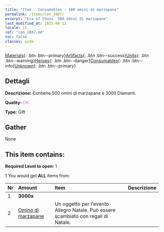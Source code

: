 ```yaml
---
title: "Item - Consumables - 500 omini di marzapane"
permalink: /Items/con_1887/
excerpt: "Era of Chaos  500 omini di marzapane"
last_modified_at: 2021-04-11
locale: it
ref: "con_1887.md"
toc: false
classes: wide
---
```

 [Materials](/it/Items/){: .btn .btn--primary}[Artifacts](/it/Items/Artifacts/){: .btn .btn--success}[Units](/it/Items/Units/){: .btn .btn--warning}[Heroes](/it/Items/Heroes/){: .btn .btn--danger}[Consumables](/it/Items/Consumables/){: .btn .btn--info}[Unknown](/it/Items/Unknown/){: .btn .btn--primary}

## Dettagli
 **Descrizione:** Contiene 500 omini di marzapane e 3000 Diamanti.

 **Quality:** <span style="color: #DA70D6">OK</span>

 **Type:** Gift

## Gather

  None

## This item contains:

 **Required Level to open:** 1

 1 You would get **ALL** items  from:

  | Nr | Amount |     Item    | Descrizione |
  |:---|:-------|:------------|:-----------:|
  | 1 |  **3000x** | <i class="fas fa-gem"/> |  | 
  | 2 | [Omino di marzapane](/it/Items/con_1092/) | Un oggetto per l'evento Allegro Natale. Può essere scambiato con regali di Natale. | 
